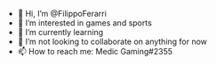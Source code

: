 - 👋 Hi, I’m @FilippoFerarri
- 👀 I’m interested in games and sports
- 🌱 I’m currently learning 
- 💞️ I’m not looking to collaborate on anything for now
- 📫 How to reach me: Medic Gaming#2355

<!---
FilippoFerarri/FilippoFerarri is a ✨ special ✨ repository because its `README.md` (this file) appears on your GitHub profile.
You can click the Preview link to take a look at your changes.
--->
